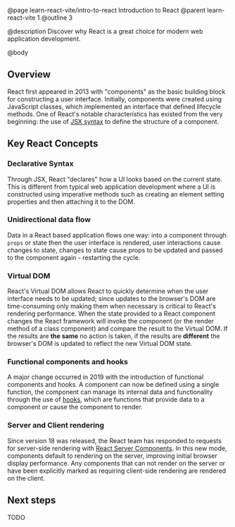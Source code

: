 @page learn-react-vite/intro-to-react Introduction to React
@parent learn-react-vite 1
@outline 3

@description Discover why React is a great choice for modern web application development.

@body

## Overview

React first appeared in 2013 with "components" as the basic building block for
constructing a user interface. Initially, components were created using
JavaScript classes, which implemented an interface that defined lifecycle
methods. One of React's notable characteristics has existed from the very
beginning: the use of [JSX syntax](intro-to-jsx.html) to define the structure of
a component.

## Key React Concepts

### Declarative Syntax

Through JSX, React "declares" how a UI looks based on the current state. This is
different from typical web application development where a UI is constructed
using imperative methods such as creating an element setting properties and then
attaching it to the DOM.

### Unidirectional data flow

Data in a React based application flows one way: into a component through
`props` or state then the user interface is rendered, user interactions cause
changes to state, changes to state cause props to be updated and passed to the
component again - restarting the cycle.

### Virtual DOM

React's Virtual DOM allows React to quickly determine when the user interface
needs to be updated; since updates to the browser's DOM are time-consuming only
making them when necessary is critical to React's rendering performance. When
the state provided to a React component changes the React framework will invoke
the component (or the render method of a class component) and compare the result
to the Virtual DOM. If the results are **the same** no action is taken, if the
results are **different** the browser's DOM is updated to reflect the new
Virtual DOM state.

### Functional components and hooks

A major change occurred in 2019 with the introduction of functional components
and hooks. A component can now be defined using a single function, the component
can manage its internal data and functionality through the use of
[hooks](stateful-hooks.html), which are functions that provide data to a
component or cause the component to render.

### Server and Client rendering

Since version 18 was released, the React team has responded to requests for
server-side rendering with [React Server
Components](https://react.dev/blog/2023/03/22/react-labs-what-we-have-been-working-on-march-2023#react-server-components).
In this new mode, components default to rendering on the server, improving
initial browser display performance. Any components that can not render on the
server or have been explicitly marked as requiring client-side rendering are
rendered on the client.

## Next steps

TODO
